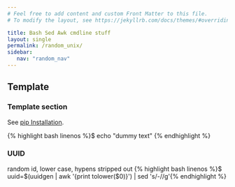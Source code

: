 ```yaml
---
# Feel free to add content and custom Front Matter to this file.
# To modify the layout, see https://jekyllrb.com/docs/themes/#overriding-theme-defaults

title: Bash Sed Awk cmdline stuff
layout: single
permalink: /random_unix/
sidebar:
   nav: "random_nav"
---
```


## Template 
### Template section 
See [pip Installation](https://pip.pypa.io/en/stable/installing/).

{% highlight bash linenos %}$ echo "dummy text" {% endhighlight %}

### UUID
random id, lower case, hypens stripped out 
{% highlight bash linenos %}$ uuid=$(uuidgen | awk '{print tolower($0)}') | sed 's/\-//g'{% endhighlight %}
